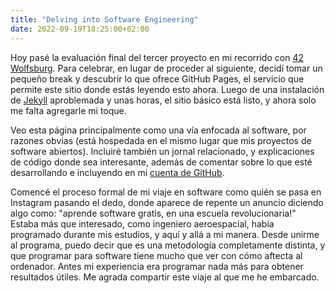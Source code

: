 ```yaml
---
title: "Delving into Software Engineering"
date: 2022-09-19T18:25:00+02:00
---
```

Hoy pasé la evaluación final del tercer proyecto en mi recorrido con [42 Wolfsburg](https://42wolfsburg.de). Para celebrar, en lugar de proceder al siguiente, decidí tomar un pequeño break y descubrir lo que ofrece GitHub Pages, el servicio que permite este sitio donde estás leyendo esto ahora. Luego de una instalación de [Jekyll](https://jekyllrb.com) aproblemada y unas horas, el sitio básico está listo, y ahora solo me falta agregarle mi toque.

Veo esta página principalmente como una vía enfocada al software, por razones obvias (está hospedada en el mismo lugar que mis proyectos de software abiertos). Incluiré también un jornal relacionado, y explicaciones de código donde sea interesante, además de comentar sobre lo que esté desarrollando e incluyendo en mi [cuenta de GitHub](https://github.com/pandaero).

Comencé el proceso formal de mi viaje en software como quién se pasa en Instagram pasando el dedo, donde aparece de repente un anuncio diciendo algo como: "aprende software gratis, en una escuela revolucionaria!" Estaba más que interesado, como ingeniero aeroespacial, había programado durante mis estudios, y aquí y allá a mi manera. Desde unirme al programa, puedo decir que es una metodología completamente distinta, y que programar para software tiene mucho que ver con cómo aftecta al ordenador. Antes mi experiencia era programar nada más para obtener resultados útiles. Me agrada compartir este viaje al que me he embarcado.
